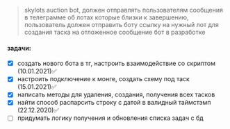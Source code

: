 >skylots auction  bot, должен отправлять пользователям сообщения в телеграмме об лотах которые близки к завершению, пользователь должен отправить боту ссылку на нужный лот для создания таска на отложенное сообщение
бот в разработке
#### задачи:
- [x] создать нового бота в тг, настроить взаимодействие со скриптом (10.01.2021)✅
- [x] настроить подключение к монге, создать схему под таск (15.01.2021)✅
- [x] написать методы для удаления, создания, получения всех тасков
- [x] найти способ распарсить строку с датой в валидный таймстэмп (22.12.2020)✅
- [ ] придумать логику получения и обновления списка задач с бд